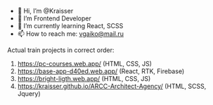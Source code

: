 - 👋 Hi, I’m @Kraisser
- 👀 I’m Frontend Developer
- 🌱 I’m currently learning React, SCSS
- 📫 How to reach me: vgaiko@mail.ru

Actual train projects in correct order: 
1. https://pc-courses.web.app/ (HTML, CSS, JS)
2. https://base-app-d40ed.web.app/ (React, RTK, Firebase)
3. https://bright-ligth.web.app/ (HTML, CSS, JS)
4. https://kraisser.github.io/ARCC-Architect-Agency/ (HTML, SCSS, Jquery)
